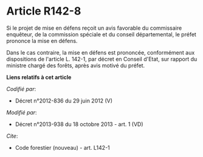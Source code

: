 # Article R142-8

Si le projet de mise en défens reçoit un avis favorable du commissaire enquêteur, de la commission spéciale et du conseil
départemental, le préfet prononce la mise en défens.

Dans le cas contraire, la mise en défens est prononcée, conformément aux dispositions de l'article L. 142-1, par décret en
Conseil d'Etat, sur rapport du ministre chargé des forêts, après avis motivé du préfet.

**Liens relatifs à cet article**

_Codifié par_:

  - Décret n°2012-836 du 29 juin 2012 (V)

_Modifié par_:

  - Décret n°2013-938 du 18 octobre 2013 - art. 1 (VD)

_Cite_:

  - Code forestier (nouveau) - art. L142-1
